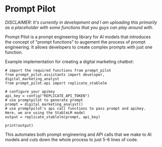 # Prompt Pilot

*DISCLAIMER: It's currently in development and I am uploading this primarily as a placeholder with some functions that you guys can play around with.*

Prompt Pilot is a prompt engineering library for AI models that introduces the concept of "prompt functions" to augement the process of prompt engineering. It allows developers to create complex prompts with just one function.

Example implementation for creating a digital marketing chatbot:

```
# import the required functions from prompt_pilot
from prompt_pilot.assistants import developer, digital_marketing_analyst 
from prompt_pilot.api import replicate_stablelm

# configure your apikey
api_key = config("REPLICATE_API_TOKEN") 
# use promptpilot to generate prompt
prompt = digital_marketing_analyst() 
# use promptpilot's api call functions to pass prompt and apikey. Here, we are using the StableLM model
output = replicate_stablelm(prompt, api_key)

print(output)
```

This automates both prompt engineering and API calls that we make to AI models and cuts down the whole process to just 5-6 lines of code.
